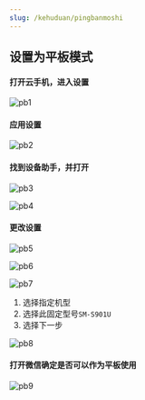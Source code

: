 ```yaml
---
slug: /kehuduan/pingbanmoshi
---
```

## 设置为平板模式

#### 打开云手机，进入设置

![pb1](/img/pb1.png)

####  应用设置

![pb2](/img/pb2.png)

#### 找到设备助手，并打开

![pb3](/img/pb3.png)

![pb4](/img/pb4.png)

#### 更改设置

![pb5](/img/pb5.png)

![pb6](/img/pb6.png)

![pb7](/img/pb7.png)

1. 选择指定机型
2. 选择此固定型号`SM-S901U`
3. 选择下一步

![pb8](/img/pb8.png)

#### 打开微信确定是否可以作为平板使用

![pb9](/img/pb9.png)